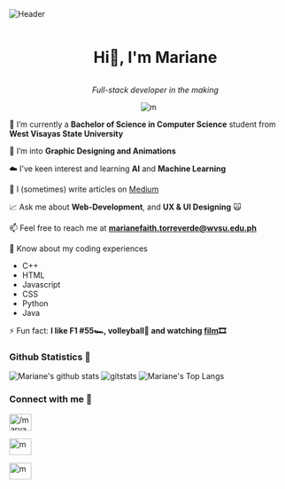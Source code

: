 <img align="center" alt="Header" src="https://i.pinimg.com/originals/24/43/94/244394c9d49240ab401438a3998a225e.jpg">

<!--h1 without bottom border-->
<div id="user-content-toc">
  <ul align="center">
    <summary><h1 style="display: inline-block">Hi👋, I'm Mariane</h1></summary>
  </ul>
</div>

<!--h2 without bottom border-->
<div id="user-content-toc">
  <ul align="center">
    <summary><h5=4 style="display: inline-block"><i>Full-stack developer in the making</i></h4></summary>
  </ul>
</div>

<!--Profile Visits-->
<p align="center"> <img src="https://komarev.com/ghpvc/?username=m&label=Profile%20views&color=0e75b6&style=flat" alt="m" /> </p>

<!--Intro start-->
🌱 I’m currently a **Bachelor of Science in Computer Science** student from **West Visayas State University**

🔭 I’m into **Graphic Designing and Animations**
  
☁️ I've keen interest and learning **AI** and **Machine Learning**

📝 I (sometimes) write articles on [Medium](https://medium.com/@nbszbogu/)

📈 Ask me about **Web-Development**, and **UX & UI Designing** 🙀

📫 Feel free to reach me at **marianefaith.torreverde@wvsu.edu.ph**

📄 Know about my coding experiences
- C++
- HTML
- Javascript
- CSS
- Python
- Java

⚡ Fun fact: **I like F1 #55🏎️, volleyball🏐 and watching [film](https://letterboxd.com/maryanft/)🎞️**

<!--Intro end-->

### Github Statistics 🚀
![Mariane's github stats](https://github-readme-stats.vercel.app/api?username=marianeft&show_icons=true&theme=tokyonight)
<img src="https://github-readme-streak-stats.herokuapp.com/?user=marianeft&theme=tokyonight&layout=compact" alt="gitstats"/>
![Mariane's Top Langs](https://github-readme-stats.vercel.app/api/top-langs/?username=marianeft&theme=tokyonight&layout=compact)


### Connect with me 🧭

<a href="https://fb.com//maryantorreverde" target="blank"><img align="center" src="https://raw.githubusercontent.com/rahuldkjain/github-profile-readme-generator/master/src/images/icons/Social/facebook.svg" alt="/maryan" height="30" width="40" /></a>

<a href="https://instagram.com/maryanft" target="blank"><img align="center" src="https://raw.githubusercontent.com/rahuldkjain/github-profile-readme-generator/master/src/images/icons/Social/instagram.svg" alt="m" height="30" width="40" /></a>

<a href="https://discord.gg/ymdumzqrmuft" target="blank"><img align="center" src="https://raw.githubusercontent.com/rahuldkjain/github-profile-readme-generator/master/src/images/icons/Social/discord.svg" alt="m" height="30" width="40" /></a>
